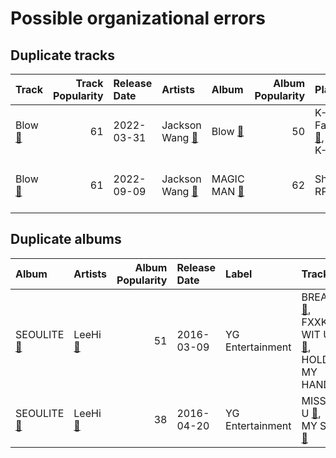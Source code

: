 # Possible organizational errors

## Duplicate tracks

| Track                                                           |   Track Popularity | Release Date   | Artists                                                                  | Album                                                                |   Album Popularity | Playlists                                                                                                                                             | Label                                           | 💚   |
|:----------------------------------------------------------------|-------------------:|:---------------|:-------------------------------------------------------------------------|:---------------------------------------------------------------------|-------------------:|:------------------------------------------------------------------------------------------------------------------------------------------------------|:------------------------------------------------|:----|
| Blow [🔗](https://open.spotify.com/track/0QPPJN3d42PINVAyBPZTC3) |                 61 | 2022-03-31     | Jackson Wang [🔗](https://open.spotify.com/artist/1kfWoWgCugPkyxQP8lkRlY) | Blow [🔗](https://open.spotify.com/album/2y6aTfBouCa2nRJadWq0WX)      |                 50 | K-Pop Favorites [🔗](https://open.spotify.com/playlist/1ZbxKv1noxwZ4zFgRNEFIo),<br>K-Pop [🔗](https://open.spotify.com/playlist/0Xp2gQ9p4VMgt5HauIfIq7) | TEAM WANG records/88rising Music/Warner Records | 💚   |
| Blow [🔗](https://open.spotify.com/track/53WD6QvMGh7wXQVP0U8Rnr) |                 61 | 2022-09-09     | Jackson Wang [🔗](https://open.spotify.com/artist/1kfWoWgCugPkyxQP8lkRlY) | MAGIC MAN [🔗](https://open.spotify.com/album/2VZ4og2ZbwyTQ3X1rbgCe1) |                 62 | Sharon RPD [🔗](https://open.spotify.com/playlist/2WsAAjnlcRAzyPrBDvMYyy)                                                                              | TEAM WANG records/88rising Music/Warner Records |     |

## Duplicate albums

| Album                                                               | Artists                                                           |   Album Popularity | Release Date   | Label            | Tracks                                                                                                                                                                                                                    | Playlists                                                                                                                                             |
|:--------------------------------------------------------------------|:------------------------------------------------------------------|-------------------:|:---------------|:-----------------|:--------------------------------------------------------------------------------------------------------------------------------------------------------------------------------------------------------------------------|:------------------------------------------------------------------------------------------------------------------------------------------------------|
| SEOULITE [🔗](https://open.spotify.com/album/2c41Flo2HQgy0A9P3xuSFf) | LeeHi [🔗](https://open.spotify.com/artist/7cVZApDoQZpS447nHTsNqu) |                 51 | 2016-03-09     | YG Entertainment | BREATHE [🔗](https://open.spotify.com/track/6G4z9WbxyEeWdEQTfShACT),<br>FXXK WIT US [🔗](https://open.spotify.com/track/6wj3blmFAG2pNWQ40Yuaq8),<br>HOLD MY HAND [🔗](https://open.spotify.com/track/7bwSMCwF2C4cK2W97H6oCA) | K-Pop Favorites [🔗](https://open.spotify.com/playlist/1ZbxKv1noxwZ4zFgRNEFIo),<br>K-Pop [🔗](https://open.spotify.com/playlist/0Xp2gQ9p4VMgt5HauIfIq7) |
| SEOULITE [🔗](https://open.spotify.com/album/3cGyWEJaQlj7kCdKBCOGeb) | LeeHi [🔗](https://open.spotify.com/artist/7cVZApDoQZpS447nHTsNqu) |                 38 | 2016-04-20     | YG Entertainment | MISSING U [🔗](https://open.spotify.com/track/4uk677I1lb0ZPSXGhL2FcA),<br>MY STAR [🔗](https://open.spotify.com/track/42Dl2MOplqImwLoIPMv6Me)                                                                               | K-Pop [🔗](https://open.spotify.com/playlist/0Xp2gQ9p4VMgt5HauIfIq7)                                                                                   |
